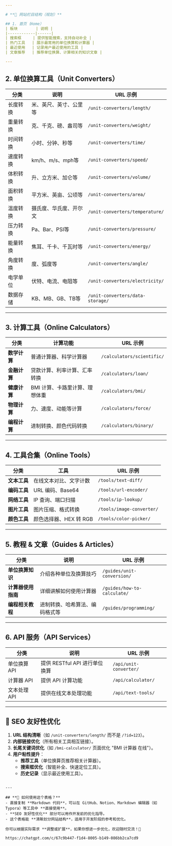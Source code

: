 ```yaml
---

# **📌 网站栏目结构（规划）**

## 1. 首页（Home）
| 板块        | 说明 |
|------------|------|
| 搜索框     | 提供智能搜索，支持自动补全 |
| 热门工具   | 展示最常用的单位换算和计算器 |
| 最近使用   | 记录用户最近使用的工具 |
| 文章推荐   | 推荐单位换算、计算相关的知识文章 |

---
```


## 2. 单位换算工具（Unit Converters）
| 分类       | 说明 | URL 示例 |
|------------|------|-----------|
| 长度转换   | 米、英尺、英寸、公里等 | `/unit-converters/length/` |
| 重量转换   | 克、千克、磅、盎司等 | `/unit-converters/weight/` |
| 时间转换   | 小时、分钟、秒等 | `/unit-converters/time/` |
| 速度转换   | km/h、m/s、mph等 | `/unit-converters/speed/` |
| 体积转换   | 升、立方米、加仑等 | `/unit-converters/volume/` |
| 面积转换   | 平方米、英亩、公顷等 | `/unit-converters/area/` |
| 温度转换   | 摄氏度、华氏度、开尔文 | `/unit-converters/temperature/` |
| 压力转换   | Pa、Bar、PSI等 | `/unit-converters/pressure/` |
| 能量转换   | 焦耳、千卡、千瓦时等 | `/unit-converters/energy/` |
| 角度转换   | 度、弧度等 | `/unit-converters/angle/` |
| 电学单位   | 伏特、电流、电阻等 | `/unit-converters/electricity/` |
| 数据存储   | KB、MB、GB、TB等 | `/unit-converters/data-storage/` |

---

## 3. 计算工具（Online Calculators）
| 分类            | 计算功能 | URL 示例 |
|----------------|---------|----------|
| **数学计算**   | 普通计算器、科学计算器 | `/calculators/scientific/` |
| **金融计算**   | 贷款计算、利率计算、汇率转换 | `/calculators/loan/` |
| **健康计算**   | BMI 计算、卡路里计算、理想体重 | `/calculators/bmi/` |
| **物理计算**   | 力、速度、动能等计算 | `/calculators/force/` |
| **编程计算**   | 进制转换、颜色代码转换 | `/calculators/binary/` |

---

## 4. 工具合集（Online Tools）
| 分类       | 工具 | URL 示例 |
|------------|------|----------|
| **文本工具** | 在线文本对比、文字计数 | `/tools/text-diff/` |
| **编码工具** | URL 编码、Base64 | `/tools/url-encoder/` |
| **网络工具** | IP 查询、端口扫描 | `/tools/ip-lookup/` |
| **图片工具** | 图片压缩、格式转换 | `/tools/image-converter/` |
| **颜色工具** | 颜色选择器、HEX 转 RGB | `/tools/color-picker/` |

---

## 5. 教程 & 文章（Guides & Articles）
| 分类           | 说明 | URL 示例 |
|--------------|------|----------|
| **单位换算知识** | 介绍各种单位及换算技巧 | `/guides/unit-conversion/` |
| **计算器使用指南** | 详细讲解如何使用计算器 | `/guides/how-to-calculate/` |
| **编程相关教程** | 进制转换、哈希算法、编码格式等 | `/guides/programming/` |

---

## 6. API 服务（API Services）
| 分类         | 说明 | URL 示例 |
|------------|------|----------|
| 单位换算 API | 提供 RESTful API 进行单位换算 | `/api/unit-converter/` |
| 计算器 API  | 提供 API 计算功能 | `/api/calculator/` |
| 文本处理 API | 提供在线文本处理功能 | `/api/text-tools/` |

---

## **📌 SEO 友好性优化**
1. **URL 结构清晰**（如 `/unit-converters/length/` 而不是 `/?id=123`）。
2. **内部链接优化**（所有相关工具相互链接）。
3. **长尾关键词优化**（如 `/bmi-calculator/` 页面优化 "BMI 计算器 在线"）。
4. **用户粘性提升**：
   - **推荐工具**（单位换算页推荐相关计算器）。
   - **搜索框优化**（智能补全、快速定位工具）。
   - **历史记录**（显示最近使用工具）。
```

---

## **📌 如何使用这个表格？**
- 直接复制 **Markdown 代码**，可以在 GitHub、Notion、Markdown 编辑器（如 Typora）等工具中 **直接使用**。
- **SEO 友好性优化** 部分可以用作开发前的优化指导。
- 这个表格能 **清晰划分网站结构**，适用于开发阶段的参考和优化。

你可以根据实际需求 **调整或扩展**，如果你想进一步优化，欢迎随时交流！🚀

https://chatgpt.com/c/67c9b447-f1d4-8005-b149-086bb2ca7cd9
